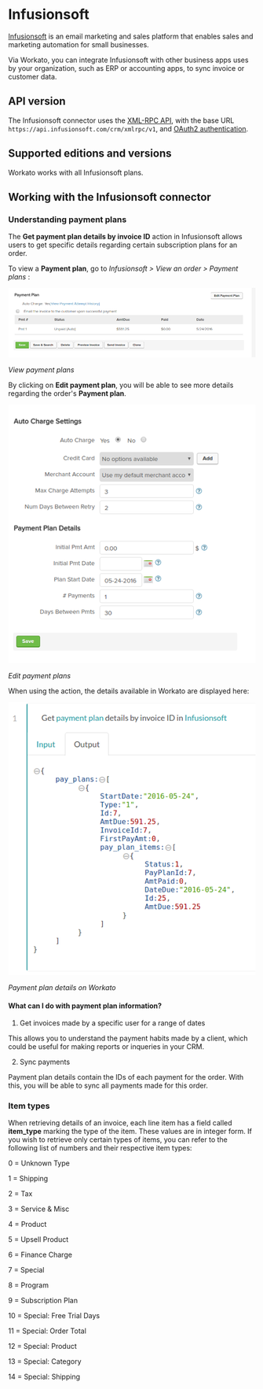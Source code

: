 # Infusionsoft
[Infusionsoft](https://www.infusionsoft.com/) is an email marketing and sales platform that enables sales and marketing automation for small businesses.

Via Workato, you can integrate Infusionsoft with other business apps uses by your organization, such as ERP or accounting apps, to sync invoice or customer data.

## API version
The Infusionsoft connector uses the [XML-RPC API](https://developer.infusionsoft.com/docs/xml-rpc/), with the base URL `https://api.infusionsoft.com/crm/xmlrpc/v1`, and [OAuth2 authentication](https://developer.infusionsoft.com/authentication/).

## Supported editions and versions
Workato works with all Infusionsoft plans.

## Working with the Infusionsoft connector

### Understanding payment plans
The **Get payment plan details by invoice ID** action in Infusionsoft allows users to get specific details regarding certain subscription plans for an order.

To view a **Payment plan**, go to *Infusionsoft > View an order > Payment plans* : 

![View payment plans](/assets/images/connectors/infusionsoft/view-payment-plan.png)

*View payment plans*

By clicking on **Edit payment plan**, you will be able to see more details regarding the order's **Payment plan**.

![Edit payment plans](/assets/images/connectors/infusionsoft/edit-payment-plan.png)

*Edit payment plans*

When using the action, the details available in Workato are displayed here:

![Details available to Workato](/assets/images/connectors/infusionsoft/workato-details.png)

*Payment plan details on Workato*

#### What can I do with payment plan information?

1) Get invoices made by a specific user for a range of dates

This allows you to understand the payment habits made by a client, which could be useful for making reports or inqueries in your CRM.

2) Sync payments

Payment plan details contain the IDs of each payment for the order. With this, you will be able to sync all payments made for this order.

### Item types
When retrieving details of an invoice, each line item has a field called **item_type** marking the type of the item. These values are in integer form. If you wish to retrieve only certain types of items, you can refer to the following list of numbers and their respective item types:

0 = Unknown Type

1 = Shipping

2 = Tax

3 = Service & Misc

4 = Product

5 = Upsell Product

6 = Finance Charge

7 = Special

8 = Program

9 = Subscription Plan

10 = Special: Free Trial Days

11 = Special: Order Total

12 = Special: Product

13 = Special: Category

14 = Special: Shipping
